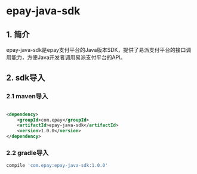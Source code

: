 # epay-java-sdk

## 1. 简介

epay-java-sdk是epay支付平台的Java版本SDK，提供了易派支付平台的接口调用能力，方便Java开发者调用易派支付平台的API。

## 2. sdk导入

### 2.1 maven导入

```xml

<dependency>
    <groupId>com.epay</groupId>
    <artifactId>epay-java-sdk</artifactId>
    <version>1.0.0</version>
</dependency>
```

### 2.2 gradle导入

```groovy
compile 'com.epay:epay-java-sdk:1.0.0'
```